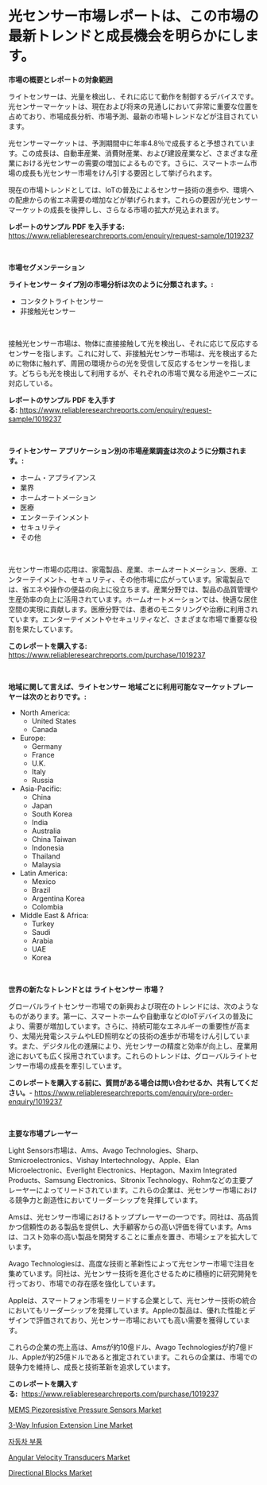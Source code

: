 <p><h1>光センサー市場レポートは、この市場の最新トレンドと成長機会を明らかにします。</h1></p><p><strong>市場の概要とレポートの対象範囲</strong></p>
<p><p>ライトセンサーは、光量を検出し、それに応じて動作を制御するデバイスです。光センサーマーケットは、現在および将来の見通しにおいて非常に重要な位置を占めており、市場成長分析、市場予測、最新の市場トレンドなどが注目されています。</p><p>光センサーマーケットは、予測期間中に年率4.8％で成長すると予想されています。この成長は、自動車産業、消費財産業、および建設産業など、さまざまな産業における光センサーの需要の増加によるものです。さらに、スマートホーム市場の成長も光センサー市場をけん引する要因として挙げられます。</p><p>現在の市場トレンドとしては、IoTの普及によるセンサー技術の進歩や、環境への配慮からの省エネ需要の増加などが挙げられます。これらの要因が光センサーマーケットの成長を後押しし、さらなる市場の拡大が見込まれます。</p></p>
<p><strong>レポートのサンプル PDF を入手する:</strong> <a href="https://www.reliableresearchreports.com/enquiry/request-sample/1019237">https://www.reliableresearchreports.com/enquiry/request-sample/1019237</a></p>
<p>&nbsp;</p>
<p><strong>市場セグメンテーション</strong></p>
<p><strong>ライトセンサー タイプ別の市場分析は次のように分類されます。:</strong></p>
<p><ul><li>コンタクトライトセンサー</li><li>非接触光センサー</li></ul></p>
<p>&nbsp;</p>
<p><p>接触光センサー市場は、物体に直接接触して光を検出し、それに応じて反応するセンサーを指します。これに対して、非接触光センサー市場は、光を検出するために物体に触れず、周囲の環境からの光を受信して反応するセンサーを指します。どちらも光を検出して利用するが、それぞれの市場で異なる用途やニーズに対応している。</p></p>
<p><strong>レポートのサンプル PDF を入手する:</strong>&nbsp;<a href="https://www.reliableresearchreports.com/enquiry/request-sample/1019237">https://www.reliableresearchreports.com/enquiry/request-sample/1019237</a></p>
<p>&nbsp;</p>
<p><strong> ライトセンサー アプリケーション別の市場産業調査は次のように分類されます。:</strong></p>
<p><ul><li>ホーム・アプライアンス</li><li>業界</li><li>ホームオートメーション</li><li>医療</li><li>エンターテインメント</li><li>セキュリティ</li><li>その他</li></ul></p>
<p>&nbsp;</p>
<p><p>光センサー市場の応用は、家電製品、産業、ホームオートメーション、医療、エンターテイメント、セキュリティ、その他市場に広がっています。家電製品では、省エネや操作の便益の向上に役立ちます。産業分野では、製品の品質管理や生産効率の向上に活用されています。ホームオートメーションでは、快適な居住空間の実現に貢献します。医療分野では、患者のモニタリングや治療に利用されています。エンターテイメントやセキュリティなど、さまざまな市場で重要な役割を果たしています。</p></p>
<p><strong>このレポートを購入する:</strong>&nbsp; <a href="https://www.reliableresearchreports.com/purchase/1019237">https://www.reliableresearchreports.com/purchase/1019237</a></p>
<p>&nbsp;</p>
<p><strong>地域に関して言えば、ライトセンサー 地域ごとに利用可能なマーケットプレーヤーは次のとおりです。:</strong></p>
<p><ul>
    <li>
        North America:
        <ul>
            <li>United States</li>
            <li>Canada</li>
        </ul>
    </li>
    <li>
        Europe:
        <ul>
            <li>Germany</li>
            <li>France</li>
            <li>U.K.</li>
            <li>Italy</li>
            <li>Russia</li>
        </ul>
    </li>
    <li>
        Asia-Pacific:
        <ul>
            <li>China</li>
            <li>Japan</li>
            <li>South Korea</li>
            <li>India</li>
            <li>Australia</li>
            <li>China Taiwan</li>
            <li>Indonesia</li>
            <li>Thailand</li>
            <li>Malaysia</li>
        </ul>
    </li>
    <li>
        Latin America:
        <ul>
            <li>Mexico</li>
            <li>Brazil</li>
            <li>Argentina Korea</li>
            <li>Colombia</li>
        </ul>
    </li>
    <li>
        Middle East & Africa:
        <ul>
            <li>Turkey</li>
            <li>Saudi</li>
            <li>Arabia</li>
            <li>UAE</li>
            <li>Korea</li>
        </ul>
    </li>
    </ul></p>
<p>&nbsp;</p>
<p><strong>世界の新たなトレンドとは ライトセンサー 市場？</strong></p>
<p><p>グローバルライトセンサー市場での新興および現在のトレンドには、次のようなものがあります。第一に、スマートホームや自動車などのIoTデバイスの普及により、需要が増加しています。さらに、持続可能なエネルギーの重要性が高まり、太陽光発電システムやLED照明などの技術の進歩が市場をけん引しています。また、デジタル化の進展により、光センサーの精度と効率が向上し、産業用途においても広く採用されています。これらのトレンドは、グローバルライトセンサー市場の成長を牽引しています。</p></p>
<p><strong>このレポートを購入する前に、質問がある場合は問い合わせるか、共有してください。</strong>- <a href="https://www.reliableresearchreports.com/enquiry/pre-order-enquiry/1019237">https://www.reliableresearchreports.com/enquiry/pre-order-enquiry/1019237</a></p>
<p>&nbsp;</p>
<p><strong>主要な市場プレーヤー</strong></p>
<p><p>Light Sensors市場は、Ams、Avago Technologies、Sharp、Stmicroelectronics、Vishay Intertechnology、Apple、Elan Microelectronic、Everlight Electronics、Heptagon、Maxim Integrated Products、Samsung Electronics、Sitronix Technology、Rohmなどの主要プレーヤーによってリードされています。これらの企業は、光センサー市場における競争力と創造性においてリーダーシップを発揮しています。</p><p>Amsは、光センサー市場におけるトッププレーヤーの一つです。同社は、高品質かつ信頼性のある製品を提供し、大手顧客からの高い評価を得ています。Amsは、コスト効率の高い製品を開発することに重点を置き、市場シェアを拡大しています。</p><p>Avago Technologiesは、高度な技術と革新性によって光センサー市場で注目を集めています。同社は、光センサー技術を進化させるために積極的に研究開発を行っており、市場での存在感を強化しています。</p><p>Appleは、スマートフォン市場をリードする企業として、光センサー技術の統合においてもリーダーシップを発揮しています。Appleの製品は、優れた性能とデザインで評価されており、光センサー市場においても高い需要を獲得しています。</p><p>これらの企業の売上高は、Amsが約10億ドル、Avago Technologiesが約7億ドル、Appleが約25億ドルであると推定されています。これらの企業は、市場での競争力を維持し、成長と技術革新を追求しています。</p></p>
<p><strong>このレポートを購入する:</strong>&nbsp;&nbsp;<a href="https://www.reliableresearchreports.com/purchase/1019237">https://www.reliableresearchreports.com/purchase/1019237</a></p>
<p><p><a href="https://github.com/GroverBarry/Market-Research-Report-List-4/blob/main/mems-piezoresistive-pressure-sensors-market.md">MEMS Piezoresistive Pressure Sensors Market</a></p><p><a href="https://issuu.com/reportprime-2/docs/3-way-infusion-extension-line-market-size-2030.ppt">3-Way Infusion Extension Line Market</a></p><p><a href="https://github.com/vsap75a286l/Market-Research-Report-List-1/blob/main/7457897186517.md">자동차 부품</a></p><p><a href="https://view.publitas.com/reportprime-1/global-angular-velocity-transducers-market-by-types-applications-and-major-players-with-regional-growth-rate-analysis-and-development-situation-from-2024-to-2031/">Angular Velocity Transducers Market</a></p><p><a href="https://meowing-canidae-761.notion.site/Directional-Blocks-Market-Research-Report-The-Key-To-Successful-Business-Strategy-Forecasted-for-Pe-a02e0dc329a44b9d8afb50cac4443da1">Directional Blocks Market</a></p></p>